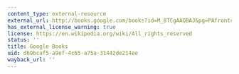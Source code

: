 ```yaml
---
content_type: external-resource
external_url: http://books.google.com/books?id=M_8TCgAAQBAJ&pg=PAfrontcover
has_external_license_warning: true
license: https://en.wikipedia.org/wiki/All_rights_reserved
status: ''
title: Google Books
uid: d69bcaf5-a9ef-4c65-a75a-31442de214ee
wayback_url: ''
---
```

